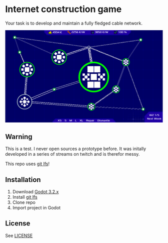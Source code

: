# Internet construction game

Your task is to develop and maintain a fully fledged cable network.


![Game Showcase](misc/ICG.gif)


## Warning
This is a test. I never open sources a prototype before. It was initally developed in a series of streams on twitch and is therefor messy.

This repo uses [git lfs](https://git-lfs.github.com/)!


## Installation

1. Download [Godot 3.2.x](https://godotengine.org/download)
2. Install [git lfs](https://git-lfs.github.com/)
3. Clone repo
4. Import project in Godot

## License
See [LICENSE](LICENSE)